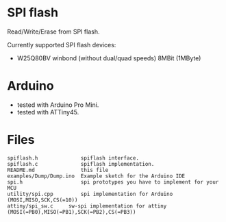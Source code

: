 SPI flash
=========

Read/Write/Erase from SPI flash.

Currently supported SPI flash devices:
 * W25Q80BV winbond (without dual/quad speeds) 8MBit (1MByte)


Arduino
=======
 * tested with Arduino Pro Mini.
 * tested with ATTiny45.



Files
=====

```
spiflash.h              spiflash interface.
spiflash.c              spiflash implementation.
README.md               this file
examples/Dump/Dump.ino  Example sketch for the Arduino IDE
spi.h                   spi prototypes you have to implement for your MCU
utility/spi.cpp         spi implementation for Arduino (MOSI,MISO,SCK,CS(=10))
attiny/spi_sw.c		sw-spi implementation for attiny (MOSI(=PB0),MISO(=PB1),SCK(=PB2),CS(=PB3))
```
